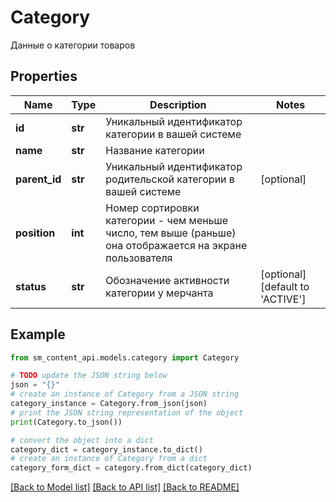 # Category

Данные о категории товаров

## Properties

Name | Type | Description | Notes
------------ | ------------- | ------------- | -------------
**id** | **str** | Уникальный идентификатор категории в вашей системе | 
**name** | **str** | Название категории | 
**parent_id** | **str** | Уникальный идентификатор родительской категории в вашей системе | [optional] 
**position** | **int** | Номер сортировки категории - чем меньше число, тем выше (раньше) она отображается на экране пользователя | 
**status** | **str** | Обозначение активности категории у мерчанта | [optional] [default to 'ACTIVE']

## Example

```python
from sm_content_api.models.category import Category

# TODO update the JSON string below
json = "{}"
# create an instance of Category from a JSON string
category_instance = Category.from_json(json)
# print the JSON string representation of the object
print(Category.to_json())

# convert the object into a dict
category_dict = category_instance.to_dict()
# create an instance of Category from a dict
category_form_dict = category.from_dict(category_dict)
```
[[Back to Model list]](../README.md#documentation-for-models) [[Back to API list]](../README.md#documentation-for-api-endpoints) [[Back to README]](../README.md)


